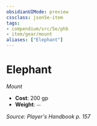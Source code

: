 ```yaml
---
obsidianUIMode: preview
cssclass: json5e-item
tags:
- compendium/src/5e/phb
- item/gear/mount
aliases: ["Elephant"]
---
```

# Elephant
*Mount*  

- **Cost**: 200 gp
- **Weight**: ⏤

*Source: Player's Handbook p. 157*